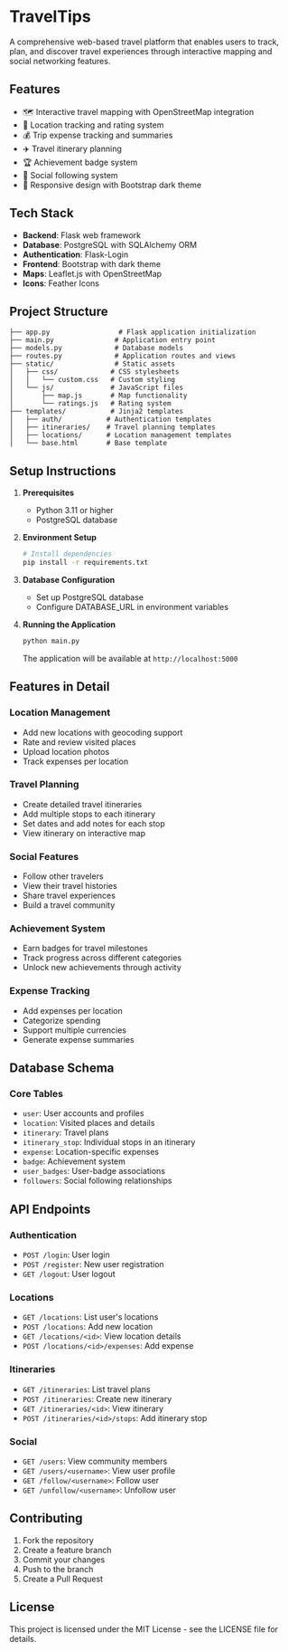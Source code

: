 # TravelTips

A comprehensive web-based travel platform that enables users to track, plan, and discover travel experiences through interactive mapping and social networking features.

## Features

- 🗺️ Interactive travel mapping with OpenStreetMap integration
- 📍 Location tracking and rating system
- 💰 Trip expense tracking and summaries
- ✈️ Travel itinerary planning
- 🏆 Achievement badge system
- 👥 Social following system
- 📱 Responsive design with Bootstrap dark theme

## Tech Stack

- **Backend**: Flask web framework
- **Database**: PostgreSQL with SQLAlchemy ORM
- **Authentication**: Flask-Login
- **Frontend**: Bootstrap with dark theme
- **Maps**: Leaflet.js with OpenStreetMap
- **Icons**: Feather Icons

## Project Structure

```
├── app.py                 # Flask application initialization
├── main.py               # Application entry point
├── models.py             # Database models
├── routes.py             # Application routes and views
├── static/               # Static assets
│   ├── css/             # CSS stylesheets
│   │   └── custom.css   # Custom styling
│   └── js/              # JavaScript files
│       ├── map.js       # Map functionality
│       └── ratings.js   # Rating system
├── templates/           # Jinja2 templates
│   ├── auth/           # Authentication templates
│   ├── itineraries/    # Travel planning templates
│   ├── locations/      # Location management templates
│   └── base.html       # Base template
```

## Setup Instructions

1. **Prerequisites**
   - Python 3.11 or higher
   - PostgreSQL database

2. **Environment Setup**
   ```bash
   # Install dependencies
   pip install -r requirements.txt
   ```

3. **Database Configuration**
   - Set up PostgreSQL database
   - Configure DATABASE_URL in environment variables

4. **Running the Application**
   ```bash
   python main.py
   ```
   The application will be available at `http://localhost:5000`

## Features in Detail

### Location Management
- Add new locations with geocoding support
- Rate and review visited places
- Upload location photos
- Track expenses per location

### Travel Planning
- Create detailed travel itineraries
- Add multiple stops to each itinerary
- Set dates and add notes for each stop
- View itinerary on interactive map

### Social Features
- Follow other travelers
- View their travel histories
- Share travel experiences
- Build a travel community

### Achievement System
- Earn badges for travel milestones
- Track progress across different categories
- Unlock new achievements through activity

### Expense Tracking
- Add expenses per location
- Categorize spending
- Support multiple currencies
- Generate expense summaries

## Database Schema

### Core Tables
- `user`: User accounts and profiles
- `location`: Visited places and details
- `itinerary`: Travel plans
- `itinerary_stop`: Individual stops in an itinerary
- `expense`: Location-specific expenses
- `badge`: Achievement system
- `user_badges`: User-badge associations
- `followers`: Social following relationships

## API Endpoints

### Authentication
- `POST /login`: User login
- `POST /register`: New user registration
- `GET /logout`: User logout

### Locations
- `GET /locations`: List user's locations
- `POST /locations`: Add new location
- `GET /locations/<id>`: View location details
- `POST /locations/<id>/expenses`: Add expense

### Itineraries
- `GET /itineraries`: List travel plans
- `POST /itineraries`: Create new itinerary
- `GET /itineraries/<id>`: View itinerary
- `POST /itineraries/<id>/stops`: Add itinerary stop

### Social
- `GET /users`: View community members
- `GET /users/<username>`: View user profile
- `GET /follow/<username>`: Follow user
- `GET /unfollow/<username>`: Unfollow user

## Contributing

1. Fork the repository
2. Create a feature branch
3. Commit your changes
4. Push to the branch
5. Create a Pull Request

## License

This project is licensed under the MIT License - see the LICENSE file for details.
